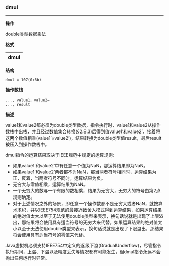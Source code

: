 ### dmul

----

**操作**

double类型数据乘法

**格式**

|dmul|
|--------:|

**结构**
```
dmul = 107(0x6b)
```

**操作数栈**
```
..., value1，value2→
..., result
```

**描述**

value1和value2都必须为double类型数据，指令执行时，value1和value2从操作数栈中出栈，并且经过数值集合转换(§2.8.3)后得到值value1’和value2’，接着将这两个数值相乘(value1’×value2’)，结果转换为double类型值result，最后result被压入到操作数栈中。

dmul指令的运算结果取决于IEEE规范中规定的运算规则:
* 如果value1’和value2’中有任意一个值为NaN，那运算结果即为NaN。
* 如果value1’和value2’两者都不为NaN，那当两者符号相同时，运算结果为正，反着，当两者符号不同时，运算结果为负。
* 无穷大与零值相乘，运算结果为NaN。
* 一个无穷大的数与一个有限的数相乘，结果为无穷大，无穷大的符号由第2点规则确定。
* 对于上述情况之外的场景，即任意一个操作数都不是无穷大或者NaN，就按算术求积，并以IEEE754规范的最接近数舍入模式得到运算结果，如果运算结果的绝对值太大以至于无法使用double类型来表示，换句话说就是出现了上限溢出，那结果将会使用具有适当符号的无穷大来代替。如果运算结果的绝对值太小以至于无法使用double类型来表示，换句话说就是出现了下限溢出，那结果将会使用具有适当符号的零值来代替。

Java虚拟机必须支持IEEE754中定义的逐级下溢(GradualUnderflow)，尽管指令执行期间，上溢、下溢以及精度丢失等情况都有可能发生，但dmul指令永远不会抛出任何运行时异常。
